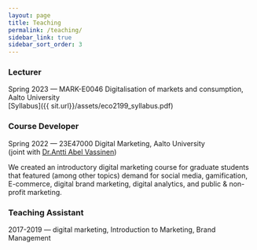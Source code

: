 ```yaml
---
layout: page
title: Teaching
permalink: /teaching/
sidebar_link: true
sidebar_sort_order: 3
---
```

### Lecturer
Spring 2023 — MARK-E0046 Digitalisation of markets and consumption, Aalto University  
[Syllabus]({{ sit.url}}/assets/eco2199_syllabus.pdf)  

### Course Developer
Spring 2022 — 23E47000 Digital Marketing, Aalto University  
(joint with [Dr.Antti Abel Vassinen](https://www.anttiabel.com/))  

We created an introductory digital marketing course for graduate students that featured (among other topics) demand for social media, gamification, E-commerce, digital brand marketing, digital analytics, and public & non-profit marketing.

### Teaching Assistant
2017-2019 — digital marketing, Introduction to Marketing, Brand Management

